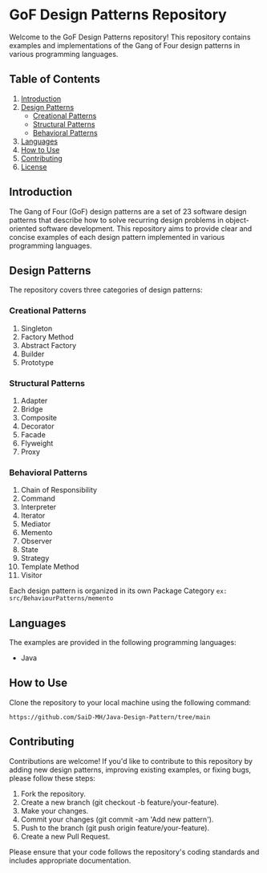 # GoF Design Patterns Repository

Welcome to the GoF Design Patterns repository! This repository contains examples and implementations of the Gang of Four design patterns in various programming languages.

## Table of Contents

1. [Introduction](#introduction)
2. [Design Patterns](#design-patterns)
   - [Creational Patterns](#creational-patterns)
   - [Structural Patterns](#structural-patterns)
   - [Behavioral Patterns](#behavioral-patterns)
3. [Languages](#languages)
4. [How to Use](#how-to-use)
5. [Contributing](#contributing)
6. [License](#license)

## Introduction

The Gang of Four (GoF) design patterns are a set of 23 software design patterns that describe how to solve recurring design problems in object-oriented software development. This repository aims to provide clear and concise examples of each design pattern implemented in various programming languages.

## Design Patterns

The repository covers three categories of design patterns:

### Creational Patterns

1. Singleton
2. Factory Method
3. Abstract Factory
4. Builder
5. Prototype

### Structural Patterns

1. Adapter
2. Bridge
3. Composite
4. Decorator
5. Facade
6. Flyweight
7. Proxy

### Behavioral Patterns

1. Chain of Responsibility
2. Command
3. Interpreter
4. Iterator
5. Mediator
6. Memento
7. Observer
8. State
9. Strategy
10. Template Method
11. Visitor

Each design pattern is organized in its own Package Category 
``ex: src/BehaviourPatterns/memento``

## Languages

The examples are provided in the following programming languages:

- Java


## How to Use

Clone the repository to your local machine using the following command:

``https://github.com/SaiD-MH/Java-Design-Pattern/tree/main``

## Contributing
Contributions are welcome! If you'd like to contribute to this repository by adding new design patterns, improving existing examples, or fixing bugs, please follow these steps:

1. Fork the repository.
2. Create a new branch (git checkout -b feature/your-feature).
3. Make your changes.
4. Commit your changes (git commit -am 'Add new pattern').
5. Push to the branch (git push origin feature/your-feature).
6. Create a new Pull Request.

Please ensure that your code follows the repository's coding standards and includes appropriate documentation.


